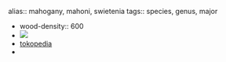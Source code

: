alias:: mahogany, mahoni, swietenia
tags:: species, genus, major

- wood-density:: 600
- ![](https://peach-geographical-bat-397.mypinata.cloud/ipfs/QmTHZyjEufNLYFy1LyYBA7dw17sfbuBSUuY9LknNfZHvaP)
- [tokopedia](https://www.tokopedia.com/pesonabibitunggul/bibit-mahoni-afrika-bibit-pohon-mahoni-unggulan?extParam=ivf%3Dfalse%26src%3Dsearch)
-